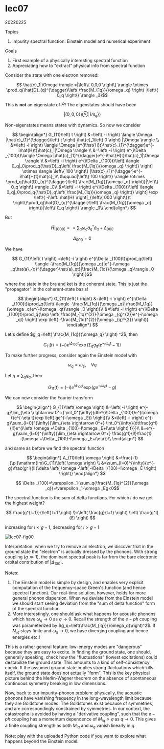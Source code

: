 # lec07

20220225

Topics

1. Impurity spectral function: Einstein model and numerical experiment

Goals

1. First example of a physically interesting spectral function
2. Appreciating how to "extract" physical info from spectral function

Consider the state with one electron removed:

$$ \hat{c}_1|\Omega \rangle =|\left\{ 0,0,0 \right\} \rangle \otimes \prod_q{\hat{D}_{q}^{\dagger}\left( \frac{M_{1q}}{\omega _q} \right) |\left\{ 0_q \right\} \rangle _0}$$

This is **not** an eigenstate of $\hat{H}$! The eigenstates should have been

$$ |\left\{ 0,0,0 \right\} \rangle \otimes |\left\{ m_q \right\} \rangle $$

Non-eigenstates means states with dynamics. So now we consider

$$
\begin{align*}
    G_{11}\left( t \right) &=\left( -i \right) \langle \Omega |\hat{c}_{1}^{\dagger}\left( t \right) \hat{c}_1\left( 0 \right) |\Omega \rangle \\
    &=\left( -i \right) \langle \Omega |e^{i\hat{H}t}\hat{c}_{1}^{\dagger}e^{-i\hat{H}t}\hat{c}_1|\Omega \rangle \\
    &=\left( -i \right) e^{i\Delta _{100}t}\langle \Omega |\hat{c}_{1}^{\dagger}e^{-i\hat{H}t}\hat{c}_1|\Omega \rangle \\
    &=\left( -i \right) e^{i\Delta _{100}t}\left[ \langle 0_q|_0\prod_q{\hat{D}_q\left( \frac{M_{1q}}{\omega _q} \right)} \right] \otimes \langle \left\{ 100 \right\} |\hat{c}_{1}^{\dagger}e^{-i\hat{H}t}\hat{c}_1\\
    &\qquad|\left\{ 100 \right\} \rangle \otimes \prod_q{\hat{D}_{q}^{\dagger}\left( \frac{M_{1q}}{\omega _q} \right)}|\left\{ 0_q \right\} \rangle _0\\
    &=\left( -i \right) e^{i\Delta _{100}t}\left[ \langle 0_q|_0\prod_q{\hat{D}_q\left( \frac{M_{1q}}{\omega _q} \right)} \right] \exp \left\{ -i\left. \hat{H} \right|_{\left\{ 000 \right\}}t \right\}\prod_q{\hat{D}_{q}^{\dagger}\left( \frac{M_{1q}}{\omega _q} \right)}|\left\{ 0_q \right\} \rangle _0\\
\end{align*}
$$

But

$$ \left. \hat{H} \right|_{\left\{ 000 \right\}}==\sum_q{\omega _q\hat{a}_{q}^{\dagger}\hat{a}_q}+\Delta _{000}$$

$$ \Delta _{000}=0$$

We have

$$ G_{11}\left( t \right) =\left( -i \right) e^{i\Delta _{100}t}\prod_q{\left( \langle -\frac{M_{1q}}{\omega _q}|e^{-i\omega _q\hat{a}_{q}^{\dagger}\hat{a}_qt}|\frac{M_{1q}}{\omega _q}\rangle _0 \right)}$$

where the state in the bra and ket is the coherent state. This is just the "propagator" in the coherent-state basis!

$$
\begin{align*}
    G_{11}\left( t \right) &=\left( -i \right) e^{i\Delta _{100}t}\prod_q{\left( \langle -\frac{M_{1q}}{\omega _q}|\frac{M_{1q}}{\omega _q}e^{-i\omega _qt}\rangle _0 \right)}\\
    &=\left( -i \right) e^{i\Delta _{100}t}\prod_q{\exp \left( \frac{M_{1q}^{2}}{\omega _{q}^{2}}e^{-i\omega _qt} \right) \exp \left( -\frac{M_{1q}^{2}}{\omega _{q}^{2}} \right)}
\end{align*}
$$

Let's define $g_q=\left( \frac{M_{1q}}{\omega_q} \right) ^2$, then

$$ G_{11}\left( t \right) =\left( -i \right) e^{i\Delta _{100}t}\exp \left( \sum_q{g_q\left( e^{-i\omega _qt}-1 \right)} \right) $$

To make further progress, consider again the Einstein model with

$$ \omega _q=\omega _E,\quad \forall q$$

Let $g=\sum_q{g_q}$, then

$$ G_{11}\left( t \right) =\left( -i \right) e^{i\Delta _{100}t}\exp \left( ge^{-i\omega _Et}-g \right) $$

We can now consider the Fourier transform

$$
\begin{align*}
    G_{11}\left( \omega \right) &=\left( -i \right) e^{-g}\lim_{\eta \rightarrow 0^+} \int_0^{\infty}{dte^{i\Delta _{100}t}e^{i\omega t}e^{-\eta t}\exp \left( ge^{-i\omega _Et} \right)}\\
    &=\left( -i \right) e^{-g}\sum_{l=0}^{\infty}{\lim_{\eta \rightarrow 0^+} \int_0^{\infty}{dt\frac{g^l}{l!}e^{i\left( \omega +\Delta _{100}-l\omega _E+i\eta \right) t}}}\\
    &=e^{-g}\sum_{l=0}^{\infty}{\lim_{\eta \rightarrow 0^+} \frac{g^l}{l!}\frac{1}{\omega +\Delta _{100}-l\omega _E+i\eta}}\\
\end{align*}
$$

and same as before we find the spectral function

$$
\begin{align*}
    A_{11}\left( \omega \right) &=\frac{-1}{\pi}\mathrm{Im}G_{11}\left( \omega \right) \\
    &=\sum_{l=0}^{\infty}{e^{-g}\frac{g^l}{l!}\delta \left( \omega -\left( -\Delta _{100}+l\omega _E \right) \right)}
\end{align*}
$$

$$ \Delta _{100}=\varepsilon _1-\sum_q{\frac{M_{1q}^{2}}{\omega _q}}=\varepsilon _1-\omega _Eg<0$$

The spectral function is the sum of delta functions. For which $l$ do we get the highest weight?

$$ \frac{g^{l+1}}{\left( l+1 \right) !}=\left( \frac{g}{l+1} \right) \left( \frac{g^l}{l!} \right) $$

increasing for $l<g-1$, decreasing for $l>g-1$

![lec07-fig00](data/fig/lec07-fig00.png)

Interpretation: when we try to remove an electron, we discover that in the ground state the "electron" is actually dressed by the phonons. With strong coupling ($g\gg 1$), the dominant spectral peak is far from the bare electronic orbital contribution of $|\Delta_{100}|$.

Notes:

1. The Einstein model is simple by design, and enables very explicit computation of the frequency-space Green's function (and hence spectral function). Our real-time solution, however, holds for more general phonon dispersion. When we deviate from the Einstein model we should start seeing deviation from the "sum of delta function" form of the spectral function
2. More interestingly, one should ask what happens for acoustic phonons which have $\omega_q\to 0$ as $q\to 0$. Recall the strength of the $e-ph$ coupling was parameterized by $g_q=\left(\frac{M_{iq}}{\omega_q}\right)^2$. If $M_{iq}$ stays finite and $\omega_q\to 0$, we have diverging coupling and hence energies etc.!

This is a rather general feature: low-energy modes are "dangerous" because they are easy to excite. In finding the ground state, one should, generally speaking, check how the "fluctuations" (lowest excitations) could destabilize the ground state. This amounts to a kind of self-consistency check. If the assumed ground state implies strong fluctuations which kills itself, the ground state does not actually "form". This is the key physical picture behind the Merlin-Wagner theorem on the absence of spontaneous continuous symmetry breaking in low dimensions.

Now, back to our impurity-phonon problem: physically, the acoustic phonons have vanishing frequency in the long-wavelength limit because they are Goldstone modes. The Goldstones exist because of symmetries, and are correspondingly constrained by symmetries. In our context, the catastrophe is avoided by having a "derivative coupling", such that the $e-ph$ coupling has a momentum dependence of $M_{iq}\propto q$ as $q\to 0$. This gives a finite coupling strength as both $M_{iq}$ and $\omega_q$ vanish linearly in $q$.

Note: play with the uploaded Python code if you want to explore what happens beyond the Einstein model.
